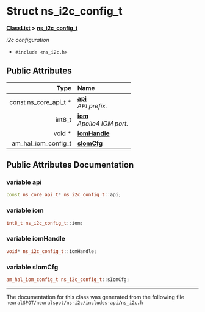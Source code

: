 

# Struct ns\_i2c\_config\_t



[**ClassList**](annotated.md) **>** [**ns\_i2c\_config\_t**](structns__i2c__config__t.md)



_i2c configuration_ 

* `#include <ns_i2c.h>`





















## Public Attributes

| Type | Name |
| ---: | :--- |
|  const ns\_core\_api\_t \* | [**api**](#variable-api)  <br>_API prefix._  |
|  int8\_t | [**iom**](#variable-iom)  <br>_Apollo4 IOM port._  |
|  void \* | [**iomHandle**](#variable-iomhandle)  <br> |
|  am\_hal\_iom\_config\_t | [**sIomCfg**](#variable-siomcfg)  <br> |












































## Public Attributes Documentation




### variable api 

```C++
const ns_core_api_t* ns_i2c_config_t::api;
```






### variable iom 

```C++
int8_t ns_i2c_config_t::iom;
```






### variable iomHandle 

```C++
void* ns_i2c_config_t::iomHandle;
```






### variable sIomCfg 

```C++
am_hal_iom_config_t ns_i2c_config_t::sIomCfg;
```




------------------------------
The documentation for this class was generated from the following file `neuralSPOT/neuralspot/ns-i2c/includes-api/ns_i2c.h`

